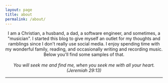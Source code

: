 ```yaml
---
layout: page
title: about
permalink: /about/
---
```



<div style="text-align:center;">
I am a Christian, a husband, a dad, a software engineer, and sometimes, a "musician". I started this blog to give myself an outlet for my thoughts and ramblings since I don't really use social media. I enjoy spending time with my wonderful family, reading, and occasionally writing and recording music. Below you'll find some samples of that.

<br/>
<br/>
<em>You will seek me and find me, when you seek me with all your heart. (Jeremiah 29:13)</em>
<hr/>